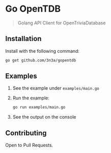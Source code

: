 # Go OpenTDB

> Golang API Client for OpenTriviaDatabase

## Installation

Install with the following command:

```bash
go get github.com/3n3a/gopentdb
```

## Examples

1. See the example under `examples/main.go`
2. Run the example:

   ```bash
   go run examples/main.go
   ```

3. See the output on the console

## Contributing

Open to Pull Requests.
